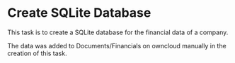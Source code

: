 # Create SQLite Database

This task is to create a SQLite database for the financial data of a company.

The data was added to Documents/Financials on owncloud manually in the creation of this task.
